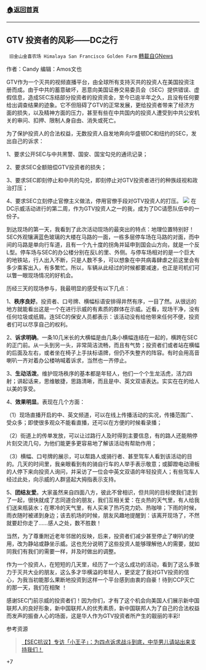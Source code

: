 ###  [:house:返回首頁](https://github.com/ourhimalayas/txt)
---

## GTV 投资者的风彩——DC之行
` 旧金山金喜农场 Himalaya San Francisco Golden Farm` [轉載自GNews](https://gnews.org/zh-hans/1113783/)

作者：Candy 编辑：Amos文也

GTV作为一个灭共的视频直播平台，由全球所有支持灭共的投资人在美国投资注册而成。由于中共的蓄意破坏，恶意向美国证券交易委员会（SEC）提供错误、虚假信息，造成SEC冻结部分投资者的投资资金，至今已逾半年之久，且没有任何要给出调查结果的迹象。它不但阻碍了GTV的正常发展，更给投资者带来了经济方面的损失，以及精神方面的压力，甚至有些在中共国内的投资人遭受到中共公安机关的审问、扣押、限制人身自由、消失或死亡。

为了保护投资人的合法权益，无数投资人自发地奔向华盛顿DC和纽约的SEC，发出自己的诉求：

1、要求公开SEC与中共黑警、国安、国宝勾兑的通讯记录；

2、要求SEC全额赔偿GTV投资者的损失；

3、要求SEC即刻停止和中共的勾兑，即刻停止对GTV投资者进行的种族歧视和政治打压；

4、要求SEC立刻停止官僚主义做法，停用官僚手段对GTV投资人的打压。
![]()![](https://gnews.org/wp-content/uploads/2021/04/%E5%9B%BE%E7%89%871-32-400x225.png)
在DC示威活动进行的第二周，作为GTV投资人之一的我，成为了DC请愿队伍中的一份子。

到达现场的第一天，我看到了此次活动现场的最突出的特点：地理位置特别好！SEC外观镶满蓝色玻璃的大楼在马路的一面，一栋多层停车场在马路的对面，而中间的马路是单向行车道，且有一个九十度的拐角并延申到国会山方向，就是一个反L型。停车场与SEC的办公楼分别在反L的里、外侧。与停车场相对的是一个巨大的地铁站，行人出入不断，只是人数不多，可以想象在中共病毒肆虐之前这里会有多少乘客出入，有多繁忙。所以，车辆从此经过的时候都要减速，也正是司机们可以瞥一眼现场情况的好机会。

历经三天的现场参与，我最明显的感受有以下几点：

1、**秩序良好**。投资者、口号牌、横幅标语安排得井然有序，一目了然。从很远的地方就能看出这是一个在进行示威的有素质的群体在示威。近看，现场干净，没有任何垃圾或纸屑。连SEC的保安人员都表示：该活动没有给他带来任何不便，投资者们可以尽享自己的权利。

2、**诉求明确**。一条10几米长的大横幅是由几条小横幅连结在一起的，横跨在SEC的正门前。从一头到另一头，非常简洁流畅，而且有气势；投资者们或者站在横幅的后面及左右，或者坐在椅子上手扶标语牌，但仍不失整齐的阵容。有时会用高音喇叭一齐对着办公楼呐喊着诉求，当然也一齐停止。

3、**生动活泼**。维护现场秩序的基本都是年轻人，他们一个个生龙活虎，活力四射；讲起话来，思维敏捷，思路清晰，而且是中、英文双语表达。实实在在的给人以美的享受。

4、**效果明显**。表现在几个方面：

（1）现场直播开启的中、英文频道，可以在线上传播活动的实况，传播范围广、受众多；即使很多观众不能看直播，还可以在方便的时候看录播；

（2）街道上的传单发放，可以让过路行人及时得到主要信息，有的路人还能稍停片刻交流几句，为他们能更多更容易地了解该活动有帮助作用；

（3）横幅、口号牌的展示，可以帮路人或骑行者、甚至驾车人看到该活动的目的。几天的时间里，我亲眼看到有的骑自行车的人举手表示敬意；或脚蹬电动滑板的人停下来向投资人询问，并采访了一位会中英文双语的年轻投资人；有些驾车人经过此处，向示威的人群竖起大拇指表示支持。

5、**团结友爱**。大家虽然来自四面八方，彼此不曾相识，但共同的目标使我们走到了一起，很快就成了志同道合的朋友，我们互相关爱：在炎热的天气里，有人给我们送来瓶装水；在寒冷的天气里，有人买来了热巧克力奶、热咖啡；下雨的时候，雨衣随时被递到身边；该去机场的时候，朋友风趣地提醒到：该离开现场了，不然就要赶你走了……感人之处，数不胜数！

当然，为了尊重附近老年邻居的反映，后来，投资者们减少甚至停止了喇叭的使用，改为静站或静坐示威。这也充分说明了这些投资人能够理解他人的需要，就如同我们有我们的需要一样，并及时做出的调整。

作为一个投资人，在短短的几天里，经历了一个这么成功的活动，看到了这么多致力于灭共大业的朋友，这么多才华横溢的年轻人，更坚定了我对GTV投资的信心，为我当初能那么果断地投资到这样一个平台感到由衷的自豪！待到CCP灭亡的那一天，我们在相聚 ！

感谢SEC门前示威的投资者们！因为你们，才有了这个机会向美国人们展示新中国联邦人的良好形象，新中国联邦人的优秀素质，新中国联邦人为了自己的合法权益而发声的振奋人心的场面，这是华人作为GTV投资者所产生的靓丽的丰彩!

参考资源



> [【SEC抗议】专访「小王子」：为四点诉求战斗到底，中华男儿请站出来支持我们！](https://gnews.org/zh-hans/1091497/)





+7
